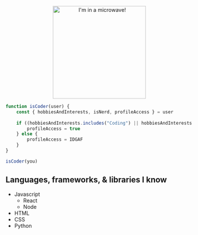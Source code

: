 <p align="center">
    <a href="https://tachanks.xyz" target="_blank" title="Links to my website!">
        <img alt="I'm in a microwave!" src="https://user-images.githubusercontent.com/62531512/178131098-51911e02-12ca-413f-8721-672e7db94956.gif" height="250"/>
    </a>
</p>

```javascript
function isCoder(user) {
    const { hobbiesAndInterests, isNerd, profileAccess } = user
    
    if ((hobbiesAndInterests.includes("Coding") || hobbiesAndInterests.includes("Computers")) && isNerd) {
        profileAccess = true
    } else {
        profileAccess = IDGAF
    }
}

isCoder(you)
```
## Languages, frameworks, & libraries I know
* Javascript
  * React
  * Node
* HTML
* CSS
* Python
